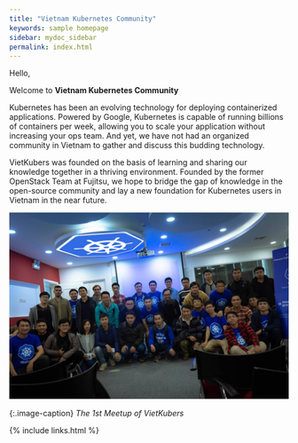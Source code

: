 ```yaml
---
title: "Vietnam Kubernetes Community"
keywords: sample homepage
sidebar: mydoc_sidebar
permalink: index.html
---
```



Hello,
  
Welcome to **Vietnam Kubernetes Community**

Kubernetes has been an evolving technology for deploying containerized applications. Powered by Google, Kubernetes is capable of running billions of containers per week, allowing you to scale your application without increasing your ops team. And yet, we have not had an organized community in Vietnam to gather and discuss this budding technology.  

VietKubers was founded on the basis of learning and sharing our knowledge together in a thriving environment. Founded by the former OpenStack Team at Fujitsu, we hope to bridge the gap of knowledge in the open-source community and lay a new foundation for Kubernetes users in Vietnam in the near future.

![community](/images/community.jpg)

{:.image-caption}
*The 1st Meetup of VietKubers*

{% include links.html %}
